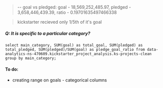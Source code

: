 
> -- goal vs pledged: goal - 18,569,252,485.97, pledged - 3,658,446,439.39, 
ratio - 0.19701635497466338

> kickstarter recieved only 1/5th of it's goal 

##### Q: It is specific to a particular category?

``select
  main_category,
  SUM(goal) as total_goal,
  SUM(pledged) as total_pledged,
  SUM(pledged)/SUM(goal) as pledge_goal_ratio
from data-analytics-ns-470609.kickstarter_project_analysis.ks-projects-clean
group by main_category;``

#### To do:
* creating range on goals - categorical columns